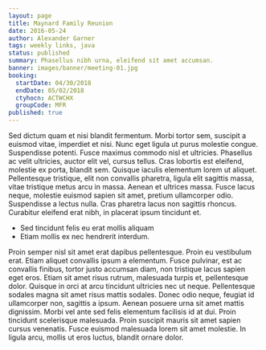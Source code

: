 ```yaml
---
layout: page
title: Maynard Family Reunion
date: 2016-05-24
author: Alexander Garner
tags: weekly links, java
status: published
summary: Phasellus nibh urna, eleifend sit amet accumsan.
banner: images/banner/meeting-01.jpg
booking:
  startDate: 04/30/2018
  endDate: 05/02/2018
  ctyhocn: ACTWCHX
  groupCode: MFR
published: true
---
```

Sed dictum quam et nisi blandit fermentum. Morbi tortor sem, suscipit a euismod vitae, imperdiet et nisi. Nunc eget ligula ut purus molestie congue. Suspendisse potenti. Fusce maximus commodo nisl et ultricies. Phasellus ac velit ultricies, auctor elit vel, cursus tellus. Cras lobortis est eleifend, molestie ex porta, blandit sem. Quisque iaculis elementum lorem ut aliquet. Pellentesque tristique, elit non convallis pharetra, ligula elit sagittis massa, vitae tristique metus arcu in massa. Aenean et ultrices massa. Fusce lacus neque, molestie euismod sapien sit amet, pretium ullamcorper odio. Suspendisse a lectus nulla. Cras pharetra lacus non sagittis rhoncus. Curabitur eleifend erat nibh, in placerat ipsum tincidunt et.

* Sed tincidunt felis eu erat mollis aliquam
* Etiam mollis ex nec hendrerit interdum.

Proin semper nisl sit amet erat dapibus pellentesque. Proin eu vestibulum erat. Etiam aliquet convallis ipsum a elementum. Fusce pulvinar, est ac convallis finibus, tortor justo accumsan diam, non tristique lacus sapien eget eros. Etiam sit amet risus rutrum, malesuada turpis et, pellentesque dolor. Quisque in orci at arcu tincidunt ultricies nec ut neque. Pellentesque sodales magna sit amet risus mattis sodales.
Donec odio neque, feugiat id ullamcorper non, sagittis a ipsum. Aenean posuere urna sit amet mattis dignissim. Morbi vel ante sed felis elementum facilisis id at dui. Proin tincidunt scelerisque malesuada. Proin suscipit mauris sit amet sapien cursus venenatis. Fusce euismod malesuada lorem sit amet molestie. In ligula arcu, mollis ut eros luctus, blandit ornare dolor.

